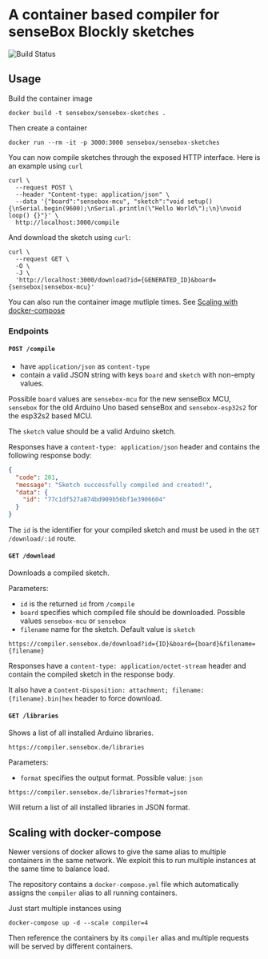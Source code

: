# A container based compiler for senseBox Blockly sketches

![Build Status](https://github.com/sensebox/sensebox-sketches/actions/workflows/registry-build-publish.yaml/badge.svg)

## Usage

Build the container image

    docker build -t sensebox/sensebox-sketches .

Then create a container

    docker run --rm -it -p 3000:3000 sensebox/sensebox-sketches

You can now compile sketches through the exposed HTTP interface. Here is an example using `curl`

    curl \
      --request POST \
      --header "Content-type: application/json" \
      --data '{"board":"sensebox-mcu", "sketch":"void setup() {\nSerial.begin(9600);\nSerial.println(\"Hello World\");\n}\nvoid loop() {}"}' \
      http://localhost:3000/compile

And download the sketch using `curl`:

    curl \
      --request GET \
      -O \
      -J \
      'http://localhost:3000/download?id={GENERATED_ID}&board={sensebox|sensebox-mcu}'

You can also run the container image mutliple times. See [Scaling with docker-compose](#scaling-with-docker-compose)

### Endpoints

#### `POST /compile`

- have `application/json` as `content-type`
- contain a valid JSON string with keys `board` and `sketch` with non-empty values.

Possible `board` values are `sensebox-mcu` for the new senseBox MCU, `sensebox` for the old Arduino Uno based senseBox and `sensebox-esp32s2` for the esp32s2 based MCU.

The `sketch` value should be a valid Arduino sketch.

Responses have a `content-type: application/json` header and contains the following response body:

```json
{
  "code": 201,
  "message": "Sketch successfully compiled and created!",
  "data": {
    "id": "77c1df527a874bd909b56bf1e3906604"
  }
}
```

The `id` is the identifier for your compiled sketch and must be used in the `GET /download/:id` route.

#### `GET /download`

Downloads a compiled sketch.

Parameters:

- `id` is the returned `id` from `/compile`
- `board` specifies which compiled file should be downloaded. Possible values `sensebox-mcu` or `sensebox`
- `filename` name for the sketch. Default value is `sketch`

```
https://compiler.sensebox.de/download?id={ID}&board={board}&filename={filename}
```

Responses have a `content-type: application/octet-stream` header and contain the compiled sketch in the response body.

It also have a `Content-Disposition: attachment; filename:{filename}.bin|hex` header to force download.

#### `GET /libraries`

Shows a list of all installed Arduino libraries.

```
https://compiler.sensebox.de/libraries
```

Parameters:

- `format` specifies the output format. Possible value: `json`

```
https://compiler.sensebox.de/libraries?format=json
```

Will return a list of all installed libraries in JSON format.

## Scaling with docker-compose

Newer versions of docker allows to give the same alias to multiple containers in the same network. We exploit this to run multiple instances at the same time to balance load.

The repository contains a `docker-compose.yml` file which automatically assigns the `compiler` alias to all running containers.

Just start multiple instances using

    docker-compose up -d --scale compiler=4

Then reference the containers by its `compiler` alias and multiple requests will be served by different containers.
